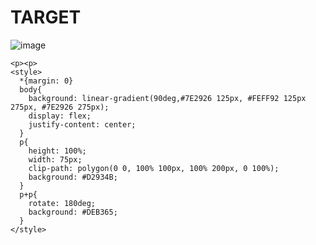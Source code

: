 # TARGET

![image](https://github.com/gaschneider/cssbattle/assets/16023844/f9640adb-12c8-4c48-bb1c-04bb2139806e)

```
<p><p>
<style>
  *{margin: 0}
  body{
    background: linear-gradient(90deg,#7E2926 125px, #FEFF92 125px 275px, #7E2926 275px);
    display: flex;
    justify-content: center;
  }
  p{
    height: 100%;
    width: 75px;
    clip-path: polygon(0 0, 100% 100px, 100% 200px, 0 100%);
    background: #D2934B;
  }
  p+p{
    rotate: 180deg;
    background: #DEB365;
  }
</style>
```
